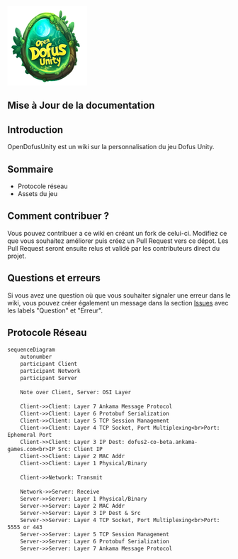 ![OpenDofusUnity](resources/OpenDofusUnity.png)

## Mise à Jour de la documentation


## Introduction

OpenDofusUnity est un wiki sur la personnalisation du jeu Dofus Unity.

## Sommaire

* Protocole réseau
* Assets du jeu

## Comment contribuer ?

Vous pouvez contribuer a ce wiki en créant un fork de celui-ci. Modifiez ce que vous souhaitez améliorer puis créez un Pull Request vers ce dépot. Les Pull Request seront ensuite relus et validé par les contributeurs direct du projet.

## Questions et erreurs
Si vous avez une question où que vous souhaiter signaler une erreur dans le wiki, vous pouvez créer également un message dans la section [Issues](https://github.com/OpenDofus/wiki/issues) avec les labels "Question" et "Erreur".


## Protocole Réseau

```mermaid
sequenceDiagram
    autonumber
    participant Client
    participant Network
    participant Server

    Note over Client, Server: OSI Layer

    Client->>Client: Layer 7 Ankama Message Protocol
    Client->>Client: Layer 6 Protobuf Serialization
    Client->>Client: Layer 5 TCP Session Management
    Client->>Client: Layer 4 TCP Socket, Port Multiplexing<br>Port: Ephemeral Port
    Client->>Client: Layer 3 IP Dest: dofus2-co-beta.ankama-games.com<br>IP Src: Client IP
    Client->>Client: Layer 2 MAC Addr
    Client->>Client: Layer 1 Physical/Binary

    Client->>Network: Transmit

    Network->>Server: Receive
    Server->>Server: Layer 1 Physical/Binary
    Server->>Server: Layer 2 MAC Addr
    Server->>Server: Layer 3 IP Dest & Src
    Server->>Server: Layer 4 TCP Socket, Port Multiplexing<br>Port: 5555 or 443
    Server->>Server: Layer 5 TCP Session Management
    Server->>Server: Layer 6 Protobuf Serialization
    Server->>Server: Layer 7 Ankama Message Protocol
```
